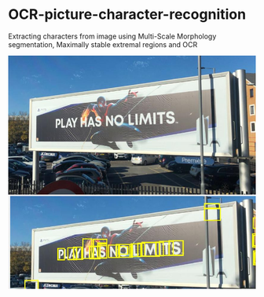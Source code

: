 # OCR-picture-character-recognition

Extracting characters from image using Multi-Scale Morphology segmentation, Maximally stable extremal regions and OCR

![](./spiderman.jpg)
![](spiderman_2.JPG)

